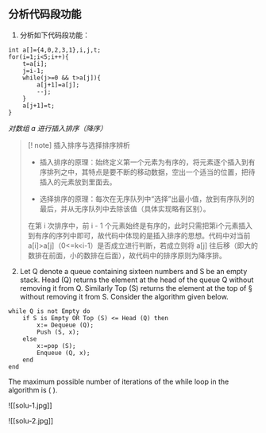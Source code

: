 ## 分析代码段功能
1. 分析如下代码段功能：
```
int a[]={4,0,2,3,1},i,j,t;
for(i=1;i<5;i++){
	t=a[i];
	j=i-1;
	while(j>=0 && t>a[j]){
		a[j+1]=a[j];
		--j;
	}
	a[j+1]=t;
}
```

_对数组 a 进行插入排序（降序）_

> [! note] 插入排序与选择排序辨析
>- 插入排序的原理：始终定义第一个元素为有序的，将元素逐个插入到有序排列之中，其特点是要不断的移动数据，空出一个适当的位置，把待插入的元素放到里面去。  
>  
>- 选择排序的原理：每次在无序队列中“选择”出最小值，放到有序队列的最后，并从无序队列中去除该值（具体实现略有区别）。  
>  
>  在第 i 次排序中，前 i - 1 个元素始终是有序的，此时只需把第i个元素插入到有序的序列中即可，故代码中体现的是插入排序的思想。代码中对当前 a[i]>a[j]（0<=k<i-1）是否成立进行判断，若成立则将 a[j] 往后移（即大的数排在前面，小的数排在后面），故代码中的排序原则为降序排。


2. Let Q denote a queue containing sixteen numbers and S be an empty stack. Head (Q) returns the element at the head of the queue Q without removing it from Q. Similarly Top (S) returns the element at the top of § without removing it from S. Consider the algorithm given below. 

```
while Q is not Empty do
	if S is Empty OR Top (S) <= Head (Q) then
		x:= Dequeue (Q); 
		Push (S, x); 
	else 
		x:=pop (S); 
		Enqueue (Q, x); 
	end 
end 
```
The maximum possible number of iterations of the while loop in the algorithm is ( ).


![[solu-1.jpg]]

![[solu-2.jpg]]